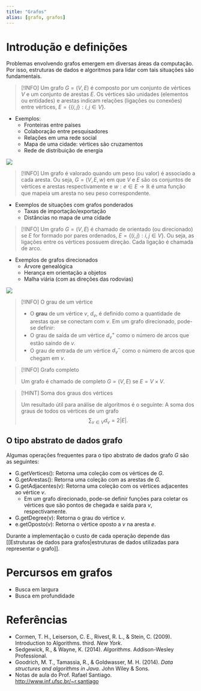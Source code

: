 ```yaml
---
title: "Grafos"
alias: [grafo, grafos]
---
```


# Introdução e definições

Problemas envolvendo grafos emergem em diversas áreas da computação. Por isso, estruturas de dados e algoritmos para lidar com tais situações são fundamentais. 

> [!INFO]
> Um grafo $G = (V, E)$ é composto por um conjunto de vértices $V$ e um conjunto de arestas $E$. Os vértices são unidades (elementos ou entidades) e arestas indicam relações (ligações ou conexões) entre vértices, $E = \left\{\{i, j\} : i, j \in V\right\}$.

- Exemplos:
	- Fronteiras entre países
	- Colaboração entre pesquisadores
	- Relações em uma rede social
	- Mapa de uma cidade: vértices são cruzamentos
	- Rede de distribuição de energia


![](https://mermaid.ink/img/pako:eNqNU0tuwjAQvUo0a3KB7AqUripVou2GdDGNB2LJsenERmoRR-quN-BidX7QxAGaSPHMvDfPlvNmD5kRBAlsGLd59DxPdeSfKWMpVRTHcfTgJGpcrJo1WjDqjEp8C4hLx1JjQRcUgvIrafpypEJkZpQp3iWufHD8qaJwtydiFxSnRsmd7_Pr8Xs32oaMG4cyAO54Q9rKkXO-sDt3nGi3oP5GfezCMfukWS5Ve5ed1rXmmn6NUF3Y_wQGV3EGaomB2v2HQ2F4UO3-YFNuOSNIl40Z4pQGJmqtGJquy_4at0G6b_XCBAriAqXwvt9XSAo2Jy8CiQ8FrdEpm0KqD56Kzprlp84gsexoAm4r0NJcop-YApI1qtJXSUhr-LGZpXqkDr9QOBIv)

> [!INFO] 
> Um grafo é valorado quando um peso (ou valor) é associado a cada aresta. Ou seja, $G = (V, E, w)$ em que $V$ e $E$ são os conjuntos de vértices e arestas respectivamente e $w: e \in E \rightarrow \mathbb{R}$ é uma função que mapeia um aresta no seu peso correspondente. 

- Exemplos de situações com grafos ponderados
	- Taxas de importação/exportação
	- Distâncias no mapa de uma cidade

> [!INFO]
> Um grafo $G = (V, E)$ é chamado de orientado (ou direcionado) se $E$ for formado por pares ordenados, $E = \{(i, j): i, j \in V\}$. Ou seja, as ligações entre os vértices possuem direção. Cada ligação é chamada de arco.   

- Exemplos de grafos direcionados
	- Árvore genealógica
	- Herança em orientação a objetos
	- Malha viária (com as direções das rodovias)

![](https://mermaid.ink/img/pako:eNptkU1PwzAMhv9K5BOI9Q9EXBBjEoeddkOVkJt4ndV8QD40weh_Jy1rGR25xH4cv3pjn0B5TSBBGYxxzdgGtLUT5Tw4tmjE_VdViXVW3TXdcDxc0xdqAv7BUtyxSwJbWuJdCuxa0ZLTFC6LQ0vcoi3hze2iYDHRBEfbo73TDxCzaEPYPXrjw1yIR7ZTY0nfM6puyvtLveFjs141eI_8Sc9uQ5RmrNA9Yfq3fxzBr6HGeyM4vh7Z6BmG7Ba904EVWAoWWZe9jCo1pANZqkGWUNMes0k11K4vTzEnv_twCmQKmVaQ33SZz3mTIPdoYqGkOfmwPe96uPpvoweZfg)

> [!INFO] O grau de um vértice
> - O **grau** de um vértice $v$, $d_v$, é definido como a quantidade de arestas que se conectam com $v$. Em um grafo direcionado, pode-se definir:
> - O grau de saída de um vértice $d_v^+$ como o número de arcos que estão saindo de $v$.
> - O grau de entrada de um vértice $d_v^-$ como o número de arcos que chegam em $v$.

> [!INFO] Grafo completo
> 
> Um grafo é chamado de completo $G=(V, E)$  se $E = V \times V$.

> [!HINT] Soma dos graus dos vértices
> 
> Um resultado útil para análise de algoritmos é o seguinte: A soma dos graus de todos os vértices de um grafo 
> $$\sum_{v \in V} d_v = 2|E|.$$

## O tipo abstrato de dados grafo

Algumas operações frequentes para o tipo abstrato de dados grafo $G$ são as seguintes:
- G.getVertices(): Retorna uma coleção com os vértices de $G$.
- G.getArestas(): Retorna uma coleção com as arestas de $G$.
- G.getAdjacentes(v): Retorna uma coleção com os vértices adjacentes ao vértice $v$. 
	- Em um grafo direcionado, pode-se definir funções para coletar os vértices que são pontos de chegada e saída para $v$, respectivamente.
- G.getDegree(v): Retorna o grau do vértice $v$.
- e.getOposto(v): Retorna o vértice oposto a $v$ na aresta $e$.

Durante a implementação o custo de cada operação depende das [[Estruturas de dados para grafos|estruturas de dados utilizadas para representar o grafo]]. 

# Percursos em grafos
- Busca em largura
- Busca em profundidade

# Referências
- Cormen, T. H., Leiserson, C. E., Rivest, R. L., & Stein, C. (2009). Introduction to Algorithms. third. _New York_.
- Sedgewick, R., & Wayne, K. (2014). _Algorithms_. Addison-Wesley Professional.
- Goodrich, M. T., Tamassia, R., & Goldwasser, M. H. (2014). _Data structures and algorithms in Java_. John Wiley & Sons.
- Notas de aula do Prof. Rafael Santiago. http://www.inf.ufsc.br/~r.santiago
